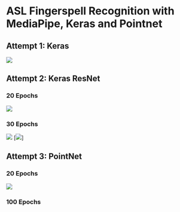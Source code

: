# ASL Fingerspell Recognition with MediaPipe, Keras and Pointnet

## Attempt 1: Keras
[![](https://github.com/kevinjosethomas/sign-language-recognition/blob/main/docs/Image%20Classification%20Model%201/Accuracy%20and%20Loss%20-%20Training%20and%20Validation.png)]()

## Attempt 2: Keras ResNet

### 20 Epochs
[![](https://github.com/kevinjosethomas/sign-language-recognition/blob/main/docs/Image%20Classification%20Model%202/20%20Epochs/Accuracy%20and%20Loss%20-%20Training%20and%20Validation.jpg?raw=true)]()

### 30 Epochs
[![](https://github.com/kevinjosethomas/sign-language-recognition/blob/main/docs/Image%20Classification%20Model%202/30%20Epochs/Last%2010%20Epochs%20-%20Accuracy%20and%20Loss%20-%20Training%20and%20Validation.jpg?raw=true)]()
[![](https://github.com/kevinjosethomas/sign-language-recognition/blob/main/docs/Image%20Classification%20Model%202/30%20Epochs/All%2030%20Epochs%20-%20Accuracy%20and%20Loss%20-%20Training%20and%20Validation.jpg?raw=true)]

## Attempt 3: PointNet

### 20 Epochs
[![](https://github.com/kevinjosethomas/sign-language-recognition/blob/main/docs/Pointnet%20Classification/20%20Epochs%20-%200.001%20LR/Training%20Validation%20Accuracy%20Loss.png?raw=true)]()

### 100 Epochs
